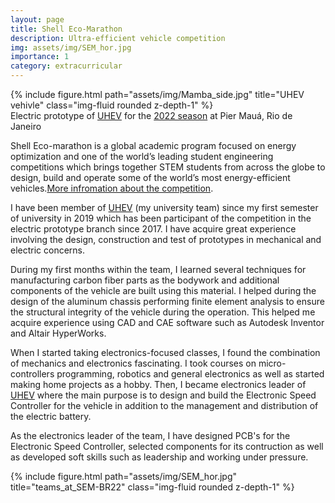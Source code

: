 ```yaml
---
layout: page
title: Shell Eco-Marathon
description: Ultra-efficient vehicle competition
img: assets/img/SEM_hor.jpg
importance: 1
category: extracurricular
---
```

<div class="row">
    <div class="col-sm mt-3 mt-md-0">
        {% include figure.html path="assets/img/Mamba_side.jpg" title="UHEV vehivle" class="img-fluid rounded z-depth-1" %}
    </div>
</div>
<div class="caption">
    Electric prototype of <a href="https://www.instagram.com/unisabanaheronsev/">UHEV</a> for the <a href="https://www.makethefuture.shell/en-gb/shell-eco-marathon/2022-programme/on-track/brazil">2022 season</a> at Pier Mauá, Rio de Janeiro
</div>


Shell Eco-marathon is a global academic program focused on energy optimization and one of the world’s leading student engineering competitions which brings together STEM students from across the globe to design, build and operate some of the world’s most energy-efficient vehicles.[More infromation about the competition](https://www.makethefuture.shell/en-gb/shell-eco-marathon/faq).

I have been member of [UHEV](https://www.instagram.com/unisabanaheronsev/) (my university team) since my first semester of university in 2019 which has been participant of the competition in the electric prototype branch since 2017. I have acquire great experience involving the design, construction and test of prototypes in mechanical and electric concerns.

During my first months within the team, I learned several techniques for manufacturing carbon fiber parts as the bodywork and additional components of the vehicle are built using this material. I helped during the design of the aluminum chassis performing finite element analysis to ensure the structural integrity of the vehicle during the operation. This helped me acquire experience using CAD and CAE software such as Autodesk Inventor and Altair HyperWorks.

When I started taking electronics-focused classes, I found the combination of mechanics and electronics fascinating. I took courses on micro-controllers programming, robotics and general electronics as well as started making home projects as a hobby. Then, I became electronics leader of [UHEV](https://www.instagram.com/unisabanaheronsev/) where the main purpose is to design and build the Electronic Speed Controller for the vehicle in addition to the management and distribution of the electric battery.

As the electronics leader of the team, I have designed PCB's for the Electronic Speed Controller, selected components for its contruction as well as developed soft skills such as leadership and working under pressure.


<div class="row">
    <div class="col-sm mt-3 mt-md-0">
        {% include figure.html path="assets/img/SEM_hor.jpg" title="teams_at_SEM-BR22" class="img-fluid rounded z-depth-1" %}
    </div>
</div>
